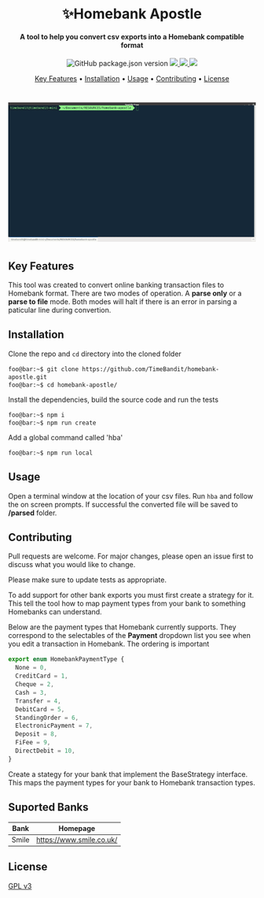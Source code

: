 <h1 align="center">
  <br>
  ✨️Homebank Apostle
</h1>

<h4 align="center">A tool to help you convert csv exports into a Homebank compatible format</h4>

<p align="center">
  <a>
    <img alt="GitHub package.json version" src="https://img.shields.io/github/package-json/v/timebandit/homebank-apostle">
  </a>
  <a href="https://github.com/TimeBandit/homebank-apostle/workflows/Node.js%20CI/badge.svg">
    <img src="https://github.com/TimeBandit/homebank-apostle/workflows/Node.js%20CI/badge.svg">
  </a>
  <a href="https://gitter.im/homebank-apostle/homebank-apostle?utm_source=badge&utm_medium=badge&utm_campaign=pr-badge&utm_content=badge">
    <img src="https://badges.gitter.im/homebank-apostle/homebank-apostle.svg">
  </a>
  <a href="https://paypal.me/imrannazir?locale.x=en_GB">
    <img src="https://img.shields.io/badge/$-donate-ff69b4.svg?maxAge=2592000&amp;style=flat">
  </a>
</p>

<p align="center">
  <a href="#key-features">Key Features</a> •
  <a href="#installation">Installation</a> •
  <a href="#usage">Usage</a> •
  <a href="#contributing">Contributing</a> •
  <a href="#license">License</a>
</p>

<h1 align="center">
  <img src="./img/demo.gif">
</h1>

## Key Features

This tool was created to convert online banking transaction files to Homebank format. There are two modes of operation. A **parse only** or a **parse to file** mode. Both modes will halt if there is an error in parsing a paticular line during convertion.

## Installation

Clone the repo and `cd` directory into the cloned folder

```console
foo@bar:~$ git clone https://github.com/TimeBandit/homebank-apostle.git
foo@bar:~$ cd homebank-apostle/
```

Install the dependencies, build the source code and run the tests

```console
foo@bar:~$ npm i
foo@bar:~$ npm run create
```

Add a global command called 'hba'

```console
foo@bar:~$ npm run local
```

## Usage

Open a terminal window at the location of your csv files. Run `hba` and follow the on screen prompts. If successful the converted file will be saved to **/parsed** folder.

## Contributing

Pull requests are welcome. For major changes, please open an issue first to discuss what you would like to change.

Please make sure to update tests as appropriate.

To add support for other bank exports you must first create a strategy for it. This tell the tool how to map payment types from your bank to something Homebanks can understand.

Below are the payment types that Homebank currently supports. They correspond to the selectables of the **Payment** dropdown list you see when you edit a transaction in Homebank. The ordering is important

```typescript
export enum HomebankPaymentType {
  None = 0,
  CreditCard = 1,
  Cheque = 2,
  Cash = 3,
  Transfer = 4,
  DebitCard = 5,
  StandingOrder = 6,
  ElectronicPayment = 7,
  Deposit = 8,
  FiFee = 9,
  DirectDebit = 10,
}
```

Create a stategy for your bank that implement the BaseStrategy interface. This maps the payment types for your bank to Homebank transaction types.

## Suported Banks

| Bank  | Homepage                 |
| ----- | ------------------------ |
| Smile | https://www.smile.co.uk/ |

## License

[GPL v3](https://choosealicense.com/licenses/gpl-3.0)
